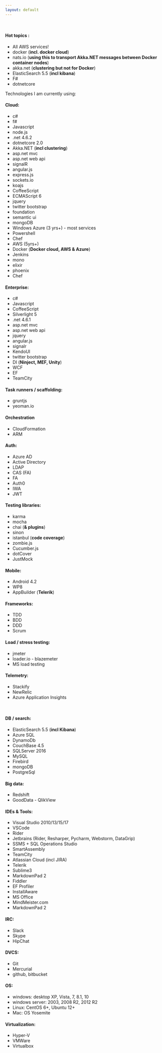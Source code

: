 ```yaml
---
layout: default
---		
```


&nbsp;
#### Hot topics :

* All AWS services!
* docker (__incl. docker cloud__)
* nats.io (__using this to transport Akka.NET messages between Docker container nodes__)
* akka.net (__clustering but not for Docker__)
* ElasticSearch 5.5 (__incl kibana__)
* F#
* dotnetcore


Technologies I am currently using:

#### Cloud:

- c#
- f#
- Javascript
- node.js
- .net 4.6.2
- dotnetcore 2.0
- Akka.NET (__incl clustering__)
- asp.net mvc
- asp.net web api
- signalR
- angular.js
- express.js
- sockets.io
- koajs
- CoffeeScript
- ECMAScript 6
- jquery
- twitter bootstrap
- foundation
- semantic ui
- mongoDB
- Windows Azure (3 yrs+) - most services
- Powershell
- Chef
- AWS (5yrs+)
- Docker (__Docker cloud, AWS &amp; Azure__)
- Jenkins
- mono
- elixir
- phoenix
- Chef

#### Enterprise:

- c#
- Javascript
- CoffeeScript
- Silverlight 5
- .net 4.6.1
- asp.net mvc
- asp.net web api
- jquery
- angular.js
- signalr
- KendoUI
- twitter bootstrap
- DI (__Ninject, MEF, Unity__)
- WCF
- EF
- TeamCity

#### Task runners / scaffolding:

- gruntjs
- yeoman.io

#### Orchestration

- CloudFormation
- ARM

#### Auth:

- Azure AD
- Active Directory
- LDAP
- CAS (FA)
- FA
- Auth0
- IWA
- JWT

#### Testing libraries:

- karma
- mocha
- chai (__&amp; plugins__)
- sinon
- istanbul (__code coverage__)
- zombie.js
- Cucumber.js
- dotCover
- JustMock

#### Mobile:

- Android 4.2
- WP8
- AppBuilder (__Telerik__)

#### Frameworks:

- TDD
- BDD
- DDD
- Scrum

#### Load / stress testing:

- jmeter
- loader.io
- blazemeter
- MS load testing

#### Telemetry:

- Stackify
- NewRelic
- Azure Application Insights

&nbsp;

#### DB / search:

- ElasticSearch 5.5 (__incl Kibana__)
- Azure SQL
- DynamoDb
- CouchBase 4.5
- SQLServer 2016
- MySQL
- Firebird
- mongoDB
- PostgreSql

#### Big data:

- Redshift
- GoodData
- QlikView

#### IDEs & Tools:

- Visual Studio 2010/13/15/17
- VSCode
- Rider
- Jetbrains (Rider, Resharper, Pycharm, Webstorm, DataGrip)
- SSMS + SQL Operations Studio
- SmartAssembly
- TeamCity
- Atlassian Cloud (incl JIRA)
- Telerik
- Sublime3
- MarkdownPad 2
- Fiddler
- EF Profiler
- InstallAware
- MS Office
- MindMeister.com
- MarkdownPad 2

#### IRC:

- Slack
- Skype
- HipChat

#### DVCS:

- Git
- Mercurial
- github, bitbucket

#### OS:

- windows: desktop XP, Vista, 7, 8.1, 10
- windows server: 2003, 2008 R2, 2012 R2
- Linux: CentOS 6+, Ubuntu 12+
- Mac: OS Yosemite

#### Virtualization:

- Hyper-V
- VMWare
- Virtualbox
			
			
